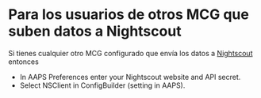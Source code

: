 # Para los usuarios de otros MCG que suben datos a Nightscout

Si tienes cualquier otro MCG configurado que envía los datos a [Nightscout](https://nightscout.github.io/) entonces

-   In AAPS Preferences enter your Nightscout website and API secret.
-   Select NSClient in ConfigBuilder (setting in AAPS).

